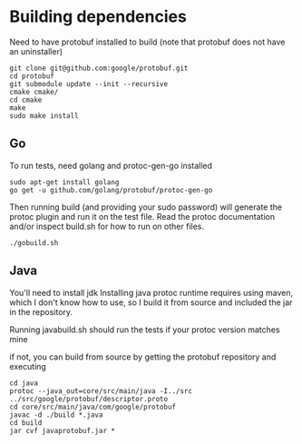 # Building dependencies

Need to have protobuf installed to build (note that protobuf does not have an uninstaller)

```
git clone git@github.com:google/protobuf.git
cd protobuf
git submodule update --init --recursive
cmake cmake/
cd cmake
make
sudo make install
```

## Go

To run tests, need golang and protoc-gen-go installed

```
sudo apt-get install golang
go get -u github.com/golang/protobuf/protoc-gen-go 
```

Then running build (and providing your sudo password) will generate the protoc plugin and run it on the test file. Read the protoc documentation and/or inspect build.sh for how to run on other files.

```
./gobuild.sh
```

## Java

You'll need to install jdk
Installing java protoc runtime requires using maven, which I don't know how to use, so I build it from source and included the jar in the repository.

Running javabuild.sh should run the tests if your protoc version matches mine

if not, you can build from source by getting the protobuf repository and executing

```
cd java
protoc --java_out=core/src/main/java -I../src ../src/google/protobuf/descriptor.proto
cd core/src/main/java/com/google/protobuf
javac -d ./build *.java
cd build
jar cvf javaprotobuf.jar *
```

